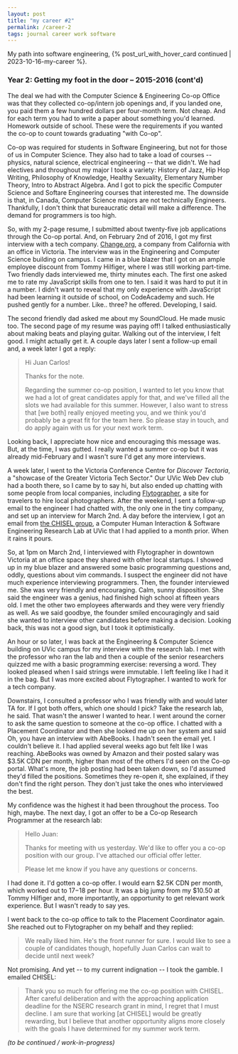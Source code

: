 ```yaml
---
layout: post
title: "my career #2"
permalink: /career-2
tags: journal career work software
---
```


My path into software engineering, {% post_url_with_hover_card continued | 2023-10-16-my-career %}.
<!--more-->

### Year 2: Getting my foot in the door – 2015-2016 (cont'd)

The deal we had with the Computer Science & Engineering Co-op Office was that they collected co-op/intern job openings and, if you landed one, you paid them a few hundred dollars per four-month term.
Not cheap.
And for each term you had to write a paper about something you'd learned.
Homework outside of school.
These were the requirements if you wanted the co-op to count towards graduating "with Co-op".

Co-op was required for students in Software Engineering, but not for those of us in Computer Science.
They also had to take a load of courses -- physics, natural science, electrical engineering -- that we didn't.
We had electives and throughout my major I took a variety: History of Jazz, Hip Hop Writing, Philosophy of Knowledge, Healthy Sexuality, Elementary Number Theory, Intro to Abstract Algebra.
And I got to pick the specific Computer Science and Softare Engineering courses that interested me.
The downside is that, in Canada, Computer Science majors are not technically Engineers.
Thankfully, I don't think that bureaucratic detail will make a difference.
The demand for programmers is too high.

So, with my 2-page resume, I submitted about twenty-five job applications through the Co-op portal.
And, on February 2nd of 2016, I got my first interview with a tech company.
[Change.org](https://www.change.org/), a company from California with an office in Victoria.
The interview was in the Engineering and Computer Science building on campus.
I came in a blue blazer that I got on an ample employee discount from Tommy Hilfiger, where I was still working part-time.
Two friendly dads interviewed me, thirty minutes each.
The first one asked me to rate my JavaScript skills from one to ten.
I said it was hard to put it in a number.
I didn't want to reveal that my only experience with JavaScript had been learning it outside of school, on CodeAcademy and such.
He pushed gently for a number.
Like.. three? he offered.
Developing, I said.

The second friendly dad asked me about my SoundCloud.
He made music too.
The second page of my resume was paying off!
I talked enthusiastically about making beats and playing guitar.
Walking out of the interview, I felt good.
I might actually get it.
A couple days later I sent a follow-up email and, a week later I got a reply:

> Hi Juan Carlos!
>
> Thanks for the note.
>
> Regarding the summer co-op position, I wanted to let you know that we had a lot of great candidates apply for that, and we've filled all the slots we had available for this summer. However, I also want to stress that [we both] really enjoyed meeting you, and we think you'd probably be a great fit for the team here. So please stay in touch, and do apply again with us for your next work term.

Looking back, I appreciate how nice and encouraging this message was.
But, at the time, I was gutted.
I really wanted a summer co-op but it was already mid-February and I wasn't sure I'd get any more interviews.

A week later, I went to the Victoria Conference Centre for _Discover Tectoria_, a "showcase of the Greater Victoria Tech Sector."
Our UVic Web Dev club had a booth there, so I came by to say hi, but also ended up chatting with some people from local companies, including [Flytographer](https://www.flytographer.com/), a site for travelers to hire local photographers.
After the weekend, I sent a follow-up email to the engineer I had chatted with, the only one in the tiny company, and set up an interview for March 2nd.
A day before the interview, I got an email from [the CHISEL group](https://thechiselgroup.org/), a Computer Human Interaction & Software Engineering Research Lab at UVic that I had applied to a month prior.
When it rains it pours.

So, at 1pm on March 2nd, I interviewed with Flytographer in downtown Victoria at an office space they shared with other local startups.
I showed up in my blue blazer and answered some basic programming questions and, oddly, questions about vim commands.
I suspect the engineer did not have much experience interviewing programmers.
Then, the founder interviewed me.
She was very friendly and encouraging.
Calm, sunny disposition.
She said the engineer was a genius, had finished high school at fifteen years old.
I met the other two employees afterwards and they were very friendly as well.
As we said goodbye, the founder smiled encouragingly and said she wanted to interview other candidates before making a decision.
Looking back, this was not a good sign, but I took it optimistically.

An hour or so later, I was back at the Engineering & Computer Science building on UVic campus for my interview with the research lab.
I met with the professor who ran the lab and then a couple of the senior researchers quizzed me with a basic programming exercise: reversing a word.
They looked pleased when I said strings were immutable.
I left feeling like I had it in the bag.
But I was more excited about Flytographer.
I wanted to work for a tech company.

Downstairs, I consulted a professor who I was friendly with and would later TA for.
If I got both offers, which one should I pick?
Take the research lab, he said.
That wasn't the answer I wanted to hear.
I went around the corner to ask the same question to someone at the co-op office.
I chatted with a Placement Coordinator and then she looked me up on her system and said Oh, you have an interview with AbeBooks.
I hadn't seen the email yet.
I couldn't believe it.
I had applied several weeks ago but felt like I was reaching.
AbeBooks was owned by Amazon and their posted salary was $3.5K CDN per month, higher than most of the others I'd seen on the Co-op portal.
What's more, the job posting had been taken down, so I'd assumed they'd filled the positions.
Sometimes they re-open it, she explained, if they don't find the right person.
They don't just take the ones who interviewed the best.

My confidence was the highest it had been throughout the process.
Too high, maybe.
The next day, I got an offer to be a Co-op Research Programmer at the research lab:

> Hello Juan:
>
> Thanks for meeting with us yesterday. We'd like to offer you a co-op position with our group. I've attached our official offer letter.
>
> Please let me know if you have any questions or concerns.

I had done it.
I'd gotten a co-op offer.
I would earn $2.5K CDN per month, which worked out to $17-$18 per hour.
It was a big jump from my $10.50 at Tommy Hilfiger and, more importantly, an opportunity to get relevant work experience.
But I wasn't ready to say yes.

I went back to the co-op office to talk to the Placement Coordinator again.
She reached out to Flytographer on my behalf and they replied:

> We really liked him. He's the front runner for sure. I would like to see a couple of candidates though, hopefully Juan Carlos can wait to decide until next week?

Not promising.
And yet -- to my current indignation -- I took the gamble.
I emailed CHISEL:

> Thank you so much for offering me the co-op position with CHISEL. After careful deliberation and with the approaching application deadline for the NSERC research grant in mind, I regret that I must decline. I am sure that working [at CHISEL] would be greatly rewarding, but I believe that another opportunity aligns more closely with the goals I have determined for my summer work term.

*(to be continued / work-in-progress)*
